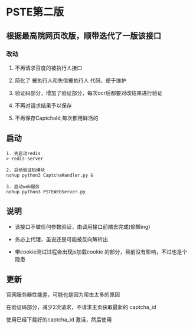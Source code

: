 # PSTE第二版

## 根据最高院网页改版，顺带迭代了一版该接口

### 改动

1. 不再请求百度的被执行人接口

2. 简化了 被执行人和失信被执行人 代码，便于维护

3. 验证码部分，增加了验证部分，每次ocr后都要对改结果进行验证

4. 不再对请求结果予以保存

5. 不再保存CaptchaId,每次都用鲜活的


## 启动

    1. 先启动redis
    > redis-server
    
    2. 启动验证码模块
    nohup python3 CaptchaHandler.py &
    
    3. 启动web服务
    nohup python3 PSTEWebServer.py
    

## 说明

- 该接口不做任何参数验证，由调用接口前端去完成(偷懒ing)

- 务必上代理，虽说还是可能被反向解析出

- 带cookie测试过程会出现js加载cookie 的部分，目前没有影响，不过也是个隐患

## 更新

官网服务器性能差，可能也是因为爬虫太多的原因

在验证码部分，减少2次请求，不请求主页获取最新的 captcha_id

使用已经下载好的captcha_id 激活，然后使用